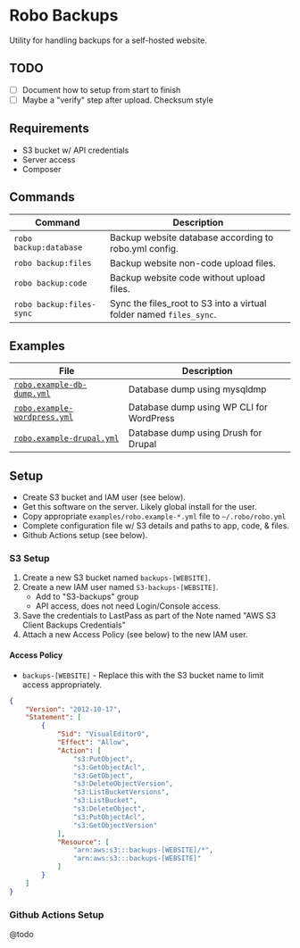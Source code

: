 # Robo Backups

Utility for handling backups for a self-hosted website.

## TODO

- [ ] Document how to setup from start to finish
- [ ] Maybe a "verify" step after upload. Checksum style

## Requirements

* S3 bucket w/ API credentials
* Server access
* Composer

## Commands

| Command | Description |
|---|---|
|`robo backup:database`| Backup website database according to robo.yml config. |
|`robo backup:files`| Backup website non-code upload files. |
|`robo backup:code`| Backup website code without upload files. |
|`robo backup:files-sync`| Sync the files_root to S3 into a virtual folder named `files_sync`. |


## Examples

| File                                                                | Description                              |
|---------------------------------------------------------------------|------------------------------------------|
| [`robo.example-db-dump.yml`](examples/robo.example-db-dump.yml)     | Database dump using mysqldmp             |
| [`robo.example-wordpress.yml`](examples/robo.example-wordpress.yml) | Database dump using WP CLI for WordPress |
| [`robo.example-drupal.yml`](examples/robo.example-drupal.yml)       | Database dump using Drush for Drupal     |

## Setup

* Create S3 bucket and IAM user (see below).
* Get this software on the server. Likely global install for the user.
* Copy appropriate `examples/robo.example-*.yml` file to `~/.robo/robo.yml`
* Complete configuration file w/ S3 details and paths to app, code, & files.
* Github Actions setup (see below).

### S3 Setup

1. Create a new S3 bucket named `backups-[WEBSITE]`.
1. Create a new IAM user named `S3-backups-[WEBSITE]`. 
    * Add to "S3-backups" group
    * API access, does not need Login/Console access.
1. Save the credentials to LastPass as part of the Note named "AWS S3 Client Backups Credentials"
1. Attach a new Access Policy (see below) to the new IAM user.

#### Access Policy

* `backups-[WEBSITE]` - Replace this with the S3 bucket name to limit access appropriately.

```json
{
    "Version": "2012-10-17",
    "Statement": [
        {
            "Sid": "VisualEditor0",
            "Effect": "Allow",
            "Action": [
                "s3:PutObject",
                "s3:GetObjectAcl",
                "s3:GetObject",
                "s3:DeleteObjectVersion",
                "s3:ListBucketVersions",
                "s3:ListBucket",
                "s3:DeleteObject",
                "s3:PutObjectAcl",
                "s3:GetObjectVersion"
            ],
            "Resource": [
                "arn:aws:s3:::backups-[WEBSITE]/*",
                "arn:aws:s3:::backups-[WEBSITE]"
            ]
        }
    ]
}
```

### Github Actions Setup

@todo 